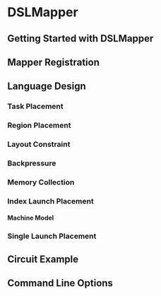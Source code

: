 # DSLMapper
## Getting Started with DSLMapper

## Mapper Registration

## Language Design

### Task Placement

### Region Placement

### Layout Constraint

### Backpressure

### Memory Collection

### Index Launch Placement

#### Machine Model

### Single Launch Placement

## Circuit Example

## Command Line Options
